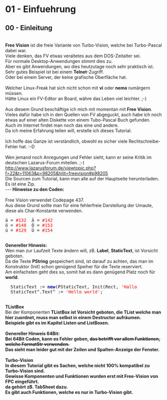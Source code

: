 # 01 - Einfuehrung
## 00 - Einleitung
<br>
<b>Free Vision</b> ist die freie Variante von Turbo-Vision, welche bei Turbo-Pascal dabei war.<br>
Viele denken, das FV etwas veraltetes aus dem DOS-Zeitalter sei.<br>
Für normale Desktop-Anwendungen stimmt dies zu.<br>
Aber es gibt Anwendungen, wo dies heutzutage noch sehr praktisch ist.<br>
Sehr gutes Beispiel ist bei einem <b>Telnet</b>-Zugriff.<br>
Oder bei einem Server, der keine grafische Oberfläche hat.<br>
<br>
Welcher Linux-Freak hat sich nicht schon mit <b>vi</b> oder <b>nemo</b> rumärgern müssen.<br>
Hätte Linux ein FV-Editor an Board, währe das Leben viel leichter. ;-)<br>
<br>
Aus diesem Grund beschäftige ich mich mit momentan mit <b>Free Vision</b>.<br>
Vieles dafür habe ich in den Quellen von FV abgeguckt, auch habe ich noch etwas auf einer alten Diskette von einem Tubo-Pascal Buch gefunden.<br>
Auch im Internet findet man noch das eine und andere.<br>
Da ich meine Erfahrung teilen will, erstelle ich dieses Tutorial.<br>
<br>
Ich hoffe das Ganze ist verständlich, obwohl es sicher viele Rechtschreibe-Fehler hat. :-D<br>
<br>
Wen jemand noch Anregungen und Fehler sieht, kann er seine Kritik im deutschen Lazarus-Forum miteilen. ;-)<br>
<a href="">http://www.lazarusforum.de/viewtopic.php?f=22&t=11063&p=98205&hilit=freevision#p98205</a>
<br>
Die Sourcen zum Tutorial, kann man alle auf der Hauptseite herunterladen.<br>
Es ist eine Zip.<br>
---
<b>Hinweise zu den Coden:</b><br>
<br>
Free Vision verwendet Codepage 437.<br>
Aus diese Grund sollte man für eine fehlerfreie Darstellung der Umaute, diese als Char-Konstante verwenden.<br>
<pre><code=pascal>ä = <font color="#FF0000">#132</font>  Ä = <font color="#FF0000">#142</font>
ö = <font color="#FF0000">#148</font>  Ö = <font color="#FF0000">#153</font>
ü = <font color="#FF0000">#129</font>  Ü = <font color="#FF0000">#154</font></code></pre>
<br>
<b>Genereller Hinweis:</b><br>
Wen man zur Laufzeit Texte ändern will, zB. <b>Label</b>, <b>StaticText</b>, ist Vorsicht geboten.<br>
Da die Texte <b>PString</b> gespeichert sind, ist darauf zu achten, das man im Konstruktor (Init) schon genügend Speiher für die Texte reserviert.<br>
Am einfachsten geht dies so, somit hat es dann genügend Platz noch für <b>world</b>.<br>
<pre><code=pascal>  StaticText := <b><font color="0000BB">new</font></b>(PStaticText, Init(Rect, <font color="#FF0000">'Hallo           '</font>));
  StaticText^.Text^ := <font color="#FF0000">'Hello world'</font>;</code></pre>
<br>
<b>TListBox</b><br>
Bei der Komponenten <b>TListBox<b> ist Vorsicht geboten, die <b>TList</b> welche man hier zuordnet, muss man selbst in einem <b>Destructor</b> aufräumen.<br>
Beispiele gibt es im Kapitel <b>Listen und ListBoxen</b>.<br>
<br>
<b>Genereller Hinweis 64Bit:</b><br>
Bei 64Bit Coden, kann es Fehler geben, <s>das betrifft vor allem Funktionen, welche <b>FormatStr</b> verwenden.</s><br>
Das sieht man leider gut mit der Zeilen und Spalten-Anzeige der Fenster.<br>
<br>
<b>Turbo-Vision</b><br>
In diesem Tutorial gibt es Sachen, welche <b>nicht</b> 100% kompatibel zu <b>Turbo-Vision</b> sind.<br>
Gewisse Komponenten und Funktionen wurden erst mit <b>Free-Vision</b> von <b>FPC</b> eingeführt.<br>
da gehört zB. <b>TabSheet dazu.</b><br>
Es gibt auch Funktionen, welche es nur in Turbo-Vision gibt.<br>
<br>
